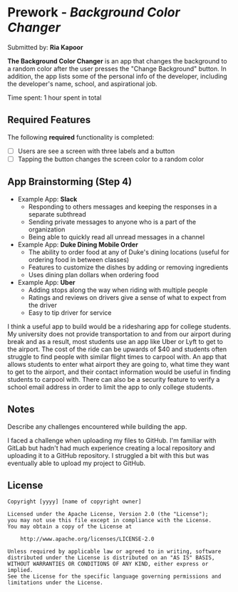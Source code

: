 # Prework - *Background Color Changer*

Submitted by: **Ria Kapoor**

**The Background Color Changer** is an app that changes the background to a random color after the user presses the "Change Background" button. In addition, the app lists some of the personal info of the developer, including the developer's name, school, and aspirational job. 

Time spent: 1 hour spent in total

## Required Features

The following **required** functionality is completed:

- [ ] Users are see a screen with three labels and a button
- [ ] Tapping the button changes the screen color to a random color

## App Brainstorming (Step 4)

- Example App: **Slack**
    - Responding to others messages and keeping the responses in a separate subthread
    - Sending private messages to anyone who is a part of the organization
    - Being able to quickly read all unread messages in a channel
- Example App: **Duke Dining Mobile Order**
    - The ability to order food at any of Duke's dining locations (useful for ordering food in between classes)
    - Features to customize the dishes by adding or removing ingredients
    - Uses dining plan dollars when ordering food
-  Example App: **Uber**
    - Adding stops along the way when riding with multiple people
    - Ratings and reviews on drivers give a sense of what to expect from the driver
    - Easy to tip driver for service
 
I think a useful app to build would be a ridesharing app for college students. My university does not provide transportation to and from our airport during break and as a result, most students use an app like Uber or Lyft to get to the airport. The cost of the ride can be upwards of $40 and students often struggle to find people with similar flight times to carpool with. An app that allows students to enter what airport they are going to, what time they want to get to the airport, and their contact information would be useful in finding students to carpool with. There can also be a security feature to verify a school email address in order to limit the app to only college students. 

## Notes

Describe any challenges encountered while building the app.

I faced a challenge when uploading my files to GitHub. I'm familiar with GitLab but hadn't had much experience creating a local repository and uploading it to a GitHub repository. I struggled a bit with this but was eventually able to upload my project to GitHub.

## License

    Copyright [yyyy] [name of copyright owner]

    Licensed under the Apache License, Version 2.0 (the "License");
    you may not use this file except in compliance with the License.
    You may obtain a copy of the License at

        http://www.apache.org/licenses/LICENSE-2.0

    Unless required by applicable law or agreed to in writing, software
    distributed under the License is distributed on an "AS IS" BASIS,
    WITHOUT WARRANTIES OR CONDITIONS OF ANY KIND, either express or implied.
    See the License for the specific language governing permissions and
    limitations under the License.
